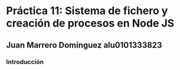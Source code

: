 # Práctica 11: Sistema de fichero y creación de procesos en Node JS
## Juan Marrero Domínguez alu0101333823

### Introducción 

